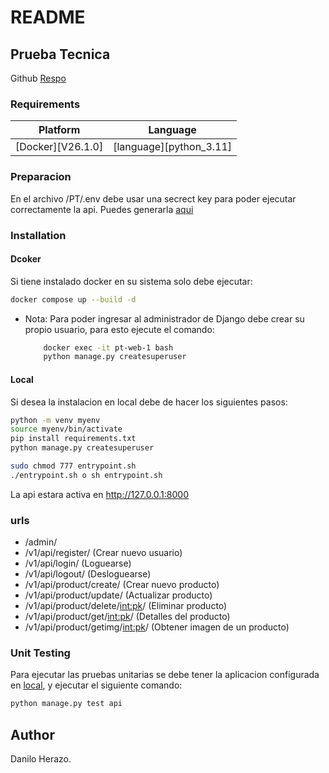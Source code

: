 # README
## Prueba Tecnica 
Github [Respo](https://djecrety.ir/)
### Requirements
|     Platform      |        Language         |
|:-----------------:|:-----------------------:|
| [Docker][V26.1.0] | [language][python_3.11] |


### Preparacion
En el archivo /PT/.env debe usar una secrect key para poder ejecutar correctamente la api.
Puedes generarla [aqui](https://github.com/RangerOverhaul/DjangoSimpleApp)
### Installation
#### Dcoker
Si tiene instalado docker en su sistema solo debe ejecutar:
~~~ bash
docker compose up --build -d
~~~
- Nota: Para poder ingresar al administrador de Django debe crear su propio usuario, para esto ejecute el comando:
    ~~~ bash
        docker exec -it pt-web-1 bash
        python manage.py createsuperuser
    ~~~  
#### Local
Si desea la instalacion en local debe de hacer los siguientes pasos:
~~~ bash
python -m venv myenv
source myenv/bin/activate
pip install requirements.txt
python manage.py createsuperuser

sudo chmod 777 entrypoint.sh
./entrypoint.sh o sh entrypoint.sh
~~~

La api estara activa en http://127.0.0.1:8000

### urls
- /admin/
- /v1/api/register/ (Crear nuevo usuario)
- /v1/api/login/ (Loguearse)
- /v1/api/logout/ (Desloguearse)
- /v1/api/product/create/ (Crear nuevo producto)
- /v1/api/product/update/ (Actualizar producto)
- /v1/api/product/delete/<int:pk>/ (Eliminar producto)
- /v1/api/product/get/<int:pk>/ (Detalles del producto)
- /v1/api/product/getimg/<int:pk>/ (Obtener imagen de un producto)

### Unit Testing
Para ejecutar las pruebas unitarias se debe tener la aplicacion configurada en [local](#Local), y ejecutar el siguiente comando:
~~~ bash
python manage.py test api
~~~  

## Author
Danilo Herazo.
